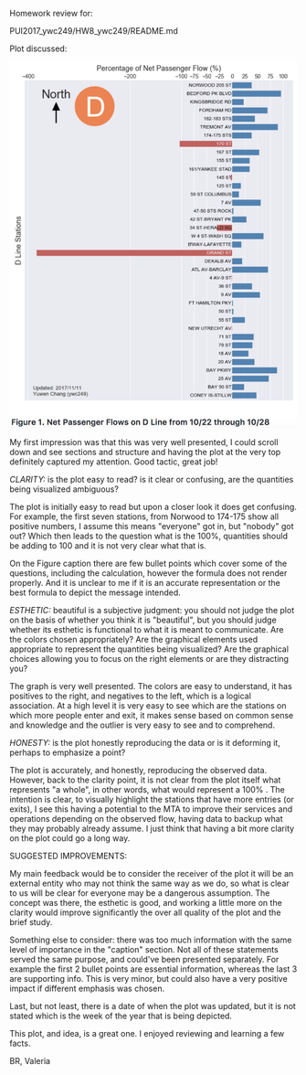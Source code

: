 Homework review for:

PUI2017_ywc249/HW8_ywc249/README.md

Plot discussed:

![Alt text](ywc249_plot.png)

My first impression was that this was very well presented, I could scroll down and see sections and structure and having the plot at the very top definitely captured my attention. Good tactic, great job! 


_CLARITY:_ is the plot easy to read? is it clear or confusing, are the quantities being visualized ambiguous?

The plot is initially easy to read but upon a closer look it does get confusing. For example, the first seven stations, from Norwood to 174-175 show all positive numbers, I assume this means "everyone" got in, but "nobody" got out?  Which then leads to the question what is the 100%, quantities should be adding to 100 and it is not very clear what that is. 

On the Figure caption there are few bullet points which cover some of the questions, including the calculation, however the formula does not render properly. And it is unclear to me if it is an accurate representation or the best formula to depict the message intended. 


_ESTHETIC:_ beautiful is a subjective judgment: you should not judge the plot on the basis of whether you think it is "beautiful", but you should judge whether its esthetic is functional to what it is meant to communicate. Are the colors chosen appropriately? Are the graphical elements used appropriate to represent the quantities being visualized? Are the graphical choices allowing you to focus on the right elements or are they distracting you?

The graph is very well presented. The colors are easy to understand, it has positives to the right, and negatives to the left, which is a logical association. At a high level it is very easy to see which are the stations on which more people enter and exit, it makes sense based on common sense and knowledge and the outlier is very easy to see and to comprehend. 


_HONESTY:_ is the plot honestly reproducing the data or is it deforming it, perhaps to emphasize a point?

The plot is accurately, and honestly, reproducing the observed data. However, back to the clarity point, it is not clear from the plot itself what represents "a whole", in other words, what would represent a 100% .  The intention is clear, to visually highlight the stations that have more entries (or exits), I see this having a potential to the MTA to improve their services and operations depending on the observed flow, having data to backup what they may probably already assume.  I just think that having a bit more clarity on the plot could go a long way. 


SUGGESTED IMPROVEMENTS:


My main feedback would be to consider the receiver of the plot it will be an external entity who may not think the same way as we do, so what is clear to us will be clear for everyone may be a dangerous assumption.  The concept was there, the esthetic is good, and working a little more on the clarity would improve significantly the over all quality of the plot and the brief study. 

Something else to consider: there was too much information with the same level of importance in the "caption" section. Not all of these statements served the same purpose, and could've been presented separately.  For example the first 2 bullet points are essential information, whereas the last 3 are supporting info.  This is very minor, but could also have a very positive impact if different emphasis was chosen.

Last, but not least, there is a date of when the plot was updated, but it is not stated which is the week of the year that is being depicted.  


This plot, and idea, is a great one. I enjoyed reviewing and learning a few facts. 


BR,
Valeria
